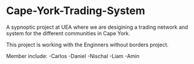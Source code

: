 # Cape-York-Trading-System            

A sypnoptic project at UEA where we are desigining a trading network and system for the different communities in Cape York.

This project is working with the Enginners without borders project.

Member include:
-Carlos
-Daniel
-Nischal
-Liam
-Amin


